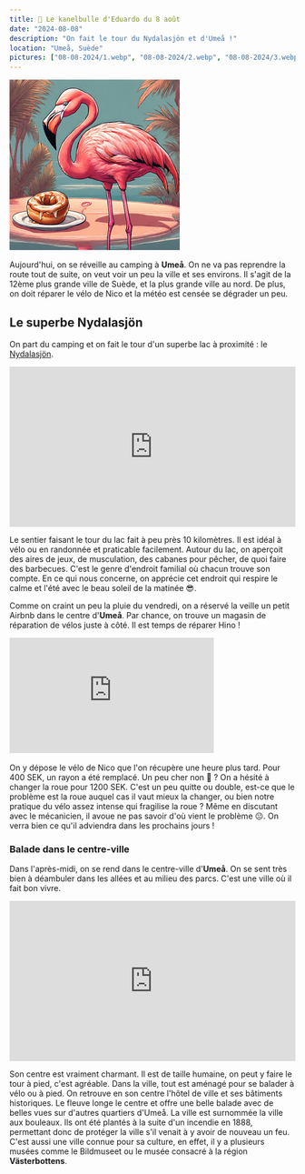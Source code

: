 ```yaml
---
title: 🥮 Le kanelbulle d'Eduardo du 8 août
date: "2024-08-08"
description: "On fait le tour du Nydalasjön et d'Umeå !"
location: "Umeå, Suède"
pictures: ["08-08-2024/1.webp", "08-08-2024/2.webp", "08-08-2024/3.webp", "08-08-2024/4.webp", "08-08-2024/5.webp", "08-08-2024/6.webp", "08-08-2024/7.webp", "08-08-2024/8.webp", "08-08-2024/9.webp"]
---
```


![Kanelbullar d'Eduardo](../kanelbullar_eduardo.png)

Aujourd'hui, on se réveille au camping à **Umeå**. On ne va pas reprendre la route tout de suite, on veut voir un peu la ville et ses environs. Il s'agit de la 12ème plus grande ville de Suède, et la plus grande ville au nord. De plus, on doit réparer le vélo de Nico et la météo est censée se dégrader un peu. 

## Le superbe Nydalasjön

On part du camping et on fait le tour d'un superbe lac à proximité :
le [Nydalasjön](https://visitumea.se/en/lake-nydalasjon).

<div style="width: 100%; height: 0; position: relative; padding-bottom: 56%;"><iframe src="https://giphy.com/embed/YTEQrKe1bBPcDdKKtA" style="top: 0; left: 0; width: 100%; height: 100%; position: absolute; border: 0;" allowfullscreen scrolling="no" allow="encrypted-media;" class="giphy-embed"></iframe></div>

Le sentier faisant le tour du lac fait à peu près 10 kilomètres. Il est idéal à vélo ou en randonnée et praticable facilement. Autour du lac, on aperçoit des aires de jeux, de musculation, des cabanes pour pêcher, de quoi faire des barbecues. C'est le genre d'endroit familial où chacun trouve son compte. En ce qui nous concerne, on apprécie cet endroit qui respire le calme et l'été avec le beau soleil de la matinée 😎.

Comme on craint un peu la pluie du vendredi, on a réservé la veille un petit Airbnb dans le centre d'**Umeå**. Par chance, on trouve un magasin de réparation de vélos juste à côté. Il est temps de réparer Hino !

<iframe width="360" height="202.5" src="https://www.youtube-nocookie.com/embed/AEp08vVYreg?si=dM7kq_q37fAh8MLF" title="YouTube video player" frameborder="0" allow="accelerometer; autoplay; clipboard-write; encrypted-media; gyroscope; picture-in-picture; web-share"></iframe>

On y dépose le vélo de Nico que l'on récupère une heure plus tard. Pour 400 SEK, un rayon a été remplacé. Un peu cher non 🤨 ? On a hésité à changer la roue pour 1200 SEK. C'est un peu quitte ou double, est-ce que le problème est la roue auquel cas il vaut mieux la changer, ou bien notre pratique du vélo assez intense qui fragilise la roue ? Même en discutant avec le mécanicien, il avoue ne pas savoir d'où vient le problème 😐. On verra bien ce qu'il adviendra dans les prochains jours !

### Balade dans le centre-ville 

Dans l'après-midi, on se rend dans le centre-ville d'**Umeå**. On se sent très bien à déambuler dans les allées et au milieu des parcs. C'est une ville où il fait bon vivre. 

<div style="width: 100%; height: 0; position: relative; padding-bottom: 56%;"><iframe src="https://giphy.com/embed/l3mZfxgPWhmuXa8Cc" style="top: 0; left: 0; width: 100%; height: 100%; position: absolute; border: 0;" allowfullscreen scrolling="no" allow="encrypted-media;" class="giphy-embed"></iframe></div>

Son centre est vraiment charmant. Il est de taille humaine, on peut y faire le tour à pied, c'est agréable. Dans la ville, tout est aménagé pour se balader à vélo ou à pied. On retrouve en son centre l'hôtel de ville et ses bâtiments historiques. Le fleuve longe le centre et offre une belle balade avec de belles vues sur d'autres quartiers d'Umeå. La ville est surnommée la ville aux bouleaux. Ils ont été plantés à la suite d'un incendie en 1888, permettant donc de protéger la ville s'il venait à y avoir de nouveau un feu. C'est aussi une ville connue pour sa culture, en effet, il y a plusieurs musées comme le Bildmuseet ou le musée consacré à la région **Västerbottens**.